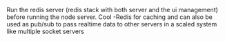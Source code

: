 Run the redis server (redis stack with both server and the ui management) before running the node server. Cool 
-Redis for caching and can also be used as pub/sub to pass realtime data to other servers in a scaled system like multiple socket servers 
